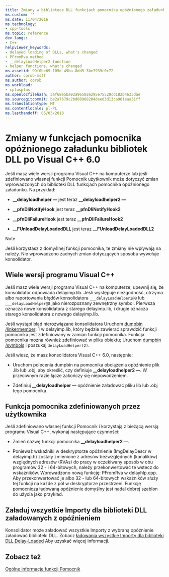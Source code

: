 ```yaml
---
title: Zmiany w bibliotece DLL funkcjach pomocnika opóźnionego załadunku po Visual C++ 6.0 | Dokumentacja firmy Microsoft
ms.custom: ''
ms.date: 11/04/2016
ms.technology:
- cpp-tools
ms.topic: reference
dev_langs:
- C++
helpviewer_keywords:
- delayed loading of DLLs, what's changed
- PFromRva method
- __delayLoadHelper2 function
- helper functions, what's changed
ms.assetid: 99f0be69-105d-49ba-8dd5-3be7939c0c72
author: corob-msft
ms.author: corob
ms.workload:
- cplusplus
ms.openlocfilehash: 3af68e5ba92a96502e295e75520cd182b4633dae
ms.sourcegitcommit: be2a7679c2bd80968204dee03d13ca961eaa31ff
ms.translationtype: MT
ms.contentlocale: pl-PL
ms.lasthandoff: 05/03/2018
---
```

# <a name="changes-in-the-dll-delayed-loading-helper-function-since-visual-c-60"></a>Zmiany w funkcjach pomocnika opóźnionego załadunku bibliotek DLL po Visual C++ 6.0
Jeśli masz wiele wersji programu Visual C++ na komputerze lub jeśli zdefiniowano własnej funkcji Pomocnik użytkownik może dotyczyć zmian wprowadzonych do biblioteki DLL funkcjach pomocnika opóźnionego załadunku. Na przykład:  
  
-   **__delayloadhelper —** jest teraz **__delayloadhelper2 —**  
  
-   **__pfnDliNotifyHook** jest teraz **__pfnDliNotifyHook2**  
  
-   **__pfnDliFailureHook** jest teraz **__pfnDliFailureHook2**  
  
-   **__FUnloadDelayLoadedDLL** jest teraz **__FUnloadDelayLoadedDLL2**  
  
> [!NOTE]
>  Jeśli korzystasz z domyślnej funkcji pomocnika, te zmiany nie wpływają na należy. Nie wprowadzono żadnych zmian dotyczących sposobu wywołuje konsolidator.  
  
## <a name="multiple-versions-of-visual-c"></a>Wiele wersji programu Visual C++  
 Jeśli masz wiele wersji programu Visual C++ na komputerze, upewnij się, że konsolidator odpowiada delayimp.lib. Jeśli występuje niezgodność, otrzyma albo raportowania błędów konsolidatora `___delayLoadHelper2@8` lub `___delayLoadHelper@8` jako nierozpoznany zewnętrzny symbol. Pierwsza oznacza nowe konsolidatora z starego delayimp.lib, i drugie oznacza starego konsolidatora z nowego delayimp.lib.  
  
 Jeśli wystąpi błąd nierozwiązane konsolidatora Uruchom [dumpbin /linkermember](../../build/reference/linkermember.md): 1 w delayimp.lib, który będzie zawierać sprawdzić funkcji pomocnika jest zdefiniowany w zamian funkcji pomocnika. Funkcja pomocnika można również zdefiniować w pliku obiektu; Uruchom [dumpbin /symbols](../../build/reference/symbols.md) i poszukaj `delayLoadHelper(2)`.  
  
 Jeśli wiesz, że masz konsolidatora Visual C++ 6.0, następnie:  
  
-   Uruchom polecenia dumpbin na pomocnika obciążenia opóźnienie plik .lib lub .obj, aby określić, czy definiuje **__delayloadhelper2 —**. W przeciwnym razie łącze zakończy się niepowodzeniem.  
  
-   Zdefiniuj **__delayloadhelper —** opóźnienie załadować pliku lib lub .obj tego pomocnika.  
  
## <a name="user-defined-helper-function"></a>Funkcja pomocnika zdefiniowanych przez użytkownika  
 Jeśli zdefiniowano własnej funkcji Pomocnik i korzystają z bieżącą wersją programu Visual C++, wykonaj następujące czynności:  
  
-   Zmień nazwę funkcji pomocnika **__delayloadhelper2 —**.  
  
-   Ponieważ wskaźniki w deskryptorze opóźnienie (ImgDelayDescr w delayimp.h) zostały zmienione z adresów bezwzględnych (kanalików) względnych adresów (RVAs) do pracy w oczekiwany sposób w obu programów 32 - i 64-bitowych, należy przekonwertować te wstecz do wskaźników. Wprowadzono nową funkcję: PFromRva w delayhlp.cpp. Aby przekonwertować je albo 32 - lub 64-bitowych wskaźników służy tej funkcji na każde z pól w deskryptorze przestrzeni. Funkcję pomocnicza ładowaną opóźnienie domyślny jest nadal dobrej szablon do użycia jako przykład.  
  
## <a name="load-all-imports-for-a-delay-loaded-dll"></a>Załaduj wszystkie Importy dla biblioteki DLL załadowanych z opóźnieniem  
 Konsolidator może załadować wszystkie Importy z wybraną opóźnienie załadować biblioteki DLL. Zobacz [ładowania wszystkie Importy dla biblioteki DLL Delay-Loaded](../../build/reference/loading-all-imports-for-a-delay-loaded-dll.md) Aby uzyskać więcej informacji.  
  
## <a name="see-also"></a>Zobacz też  
 [Ogólne informacje funkcji Pomocnik](understanding-the-helper-function.md)